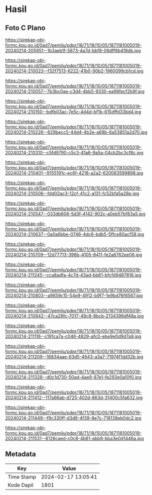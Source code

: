 # Hasil

## Foto C Plano

https://sirekap-obj-formc.kpu.go.id/0ad7/pemilu/pdpr/18/71/18/10/05/1871181005019-20240214-205951--1b3aeb1f-5873-4a7d-bbf8-06dff6b418db.jpg

https://sirekap-obj-formc.kpu.go.id/0ad7/pemilu/pdpr/18/71/18/10/05/1871181005019-20240214-210023--f32f7513-6222-41b0-90b2-1960099cb1cd.jpg

https://sirekap-obj-formc.kpu.go.id/0ad7/pemilu/pdpr/18/71/18/10/05/1871181005019-20240214-210057--7b3bc0ae-c3d4-4bb5-9330-ea98fecf2b9f.jpg

https://sirekap-obj-formc.kpu.go.id/0ad7/pemilu/pdpr/18/71/18/10/05/1871181005019-20240214-210150--bdfb03ac-7e5c-4d4d-bf1b-615dffd33bd4.jpg

https://sirekap-obj-formc.kpu.go.id/0ad7/pemilu/pdpr/18/71/18/10/05/1871181005019-20240214-210226--629becc5-44d4-4b2e-a69b-6a53851a2d70.jpg

https://sirekap-obj-formc.kpu.go.id/0ad7/pemilu/pdpr/18/71/18/10/05/1871181005019-20240214-210310--c5fd9790-c5c3-41a6-9a5a-04cb2bc3cf8c.jpg

https://sirekap-obj-formc.kpu.go.id/0ad7/pemilu/pdpr/18/71/18/10/05/1871181005019-20240214-210401--9155191c-ec6f-4218-a2a2-620063599898.jpg

https://sirekap-obj-formc.kpu.go.id/0ad7/pemilu/pdpr/18/71/18/10/05/1871181005019-20240214-210506--fdd02ac3-12cf-41c2-a131-fc52bfa5a28e.jpg

https://sirekap-obj-formc.kpu.go.id/0ad7/pemilu/pdpr/18/71/18/10/05/1871181005019-20240214-210547--033db608-5d3f-4142-902c-a0eb57bf83a5.jpg

https://sirekap-obj-formc.kpu.go.id/0ad7/pemilu/pdpr/18/71/18/10/05/1871181005019-20240214-210637--0a0a6bbe-0746-4dc6-bdb5-5ffce80acf58.jpg

https://sirekap-obj-formc.kpu.go.id/0ad7/pemilu/pdpr/18/71/18/10/05/1871181005019-20240214-210709--12d77713-398b-4105-8411-fe2a8762ee06.jpg

https://sirekap-obj-formc.kpu.go.id/0ad7/pemilu/pdpr/18/71/18/10/05/1871181005019-20240214-211245--cca8adfa-4c7d-43ad-bb61-bfcfd9487816.jpg

https://sirekap-obj-formc.kpu.go.id/0ad7/pemilu/pdpr/18/71/18/10/05/1871181005019-20240214-210803--a9659c15-54e9-4912-b9f7-1e9bd76f6567.jpg

https://sirekap-obj-formc.kpu.go.id/0ad7/pemilu/pdpr/18/71/18/10/05/1871181005019-20240214-210842--47ca28fc-7017-49c8-8bcb-2134396df48a.jpg

https://sirekap-obj-formc.kpu.go.id/0ad7/pemilu/pdpr/18/71/18/10/05/1871181005019-20240214-211116--c191ca7a-c046-4829-afc0-ebe9e0d9d7a9.jpg

https://sirekap-obj-formc.kpu.go.id/0ad7/pemilu/pdpr/18/71/18/10/05/1871181005019-20240214-211209--16834aae-63d5-4643-a3a7-71974f1dd32b.jpg

https://sirekap-obj-formc.kpu.go.id/0ad7/pemilu/pdpr/18/71/18/10/05/1871181005019-20240214-211328--d0c1d730-50ad-4ae9-87e1-fe293e0a10f0.jpg

https://sirekap-obj-formc.kpu.go.id/0ad7/pemilu/pdpr/18/71/18/10/05/1871181005019-20240214-211412--117a66ab-d725-402d-863d-31400c5fa632.jpg

https://sirekap-obj-formc.kpu.go.id/0ad7/pemilu/pdpr/18/71/18/10/05/1871181005019-20240214-211449--f9c330ff-d3d9-4f39-8e7c-718138eb0dc2.jpg

https://sirekap-obj-formc.kpu.go.id/0ad7/pemilu/pdpr/18/71/18/10/05/1871181005019-20240214-211531--6126caed-c0c8-4b61-abb8-bba3e0d1446a.jpg


## Metadata

| Key        | Value               |
| ---------- | ------------------- |
| Time Stamp | 2024-02-17 13:05:41 |
| Kode Dapil | 1801                |



